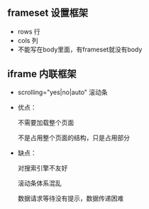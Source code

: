 #

## frameset 设置框架

- rows 行
- cols 列
- 不能写在body里面，有frameset就没有body

## iframe 内联框架

- scrolling="yes|no|auto" 滚动条
- 优点：

  不需要加载整个页面

  不是占用整个页面的结构，只是占用部分
- 缺点：

  对搜索引擎不友好
  
  滚动条体系混乱
  
  数据请求等待没有提示，数据传递困难
